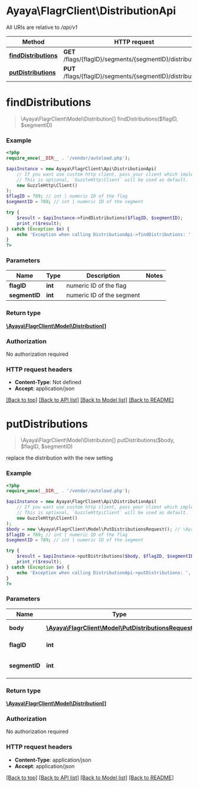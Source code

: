 # Ayaya\FlagrClient\DistributionApi

All URIs are relative to */api/v1*

Method | HTTP request | Description
------------- | ------------- | -------------
[**findDistributions**](DistributionApi.md#finddistributions) | **GET** /flags/{flagID}/segments/{segmentID}/distributions | 
[**putDistributions**](DistributionApi.md#putdistributions) | **PUT** /flags/{flagID}/segments/{segmentID}/distributions | 

# **findDistributions**
> \Ayaya\FlagrClient\Model\Distribution[] findDistributions($flagID, $segmentID)



### Example
```php
<?php
require_once(__DIR__ . '/vendor/autoload.php');

$apiInstance = new Ayaya\FlagrClient\Api\DistributionApi(
    // If you want use custom http client, pass your client which implements `GuzzleHttp\ClientInterface`.
    // This is optional, `GuzzleHttp\Client` will be used as default.
    new GuzzleHttp\Client()
);
$flagID = 789; // int | numeric ID of the flag
$segmentID = 789; // int | numeric ID of the segment

try {
    $result = $apiInstance->findDistributions($flagID, $segmentID);
    print_r($result);
} catch (Exception $e) {
    echo 'Exception when calling DistributionApi->findDistributions: ', $e->getMessage(), PHP_EOL;
}
?>
```

### Parameters

Name | Type | Description  | Notes
------------- | ------------- | ------------- | -------------
 **flagID** | **int**| numeric ID of the flag |
 **segmentID** | **int**| numeric ID of the segment |

### Return type

[**\Ayaya\FlagrClient\Model\Distribution[]**](../Model/Distribution.md)

### Authorization

No authorization required

### HTTP request headers

 - **Content-Type**: Not defined
 - **Accept**: application/json

[[Back to top]](#) [[Back to API list]](../../README.md#documentation-for-api-endpoints) [[Back to Model list]](../../README.md#documentation-for-models) [[Back to README]](../../README.md)

# **putDistributions**
> \Ayaya\FlagrClient\Model\Distribution[] putDistributions($body, $flagID, $segmentID)



replace the distribution with the new setting

### Example
```php
<?php
require_once(__DIR__ . '/vendor/autoload.php');

$apiInstance = new Ayaya\FlagrClient\Api\DistributionApi(
    // If you want use custom http client, pass your client which implements `GuzzleHttp\ClientInterface`.
    // This is optional, `GuzzleHttp\Client` will be used as default.
    new GuzzleHttp\Client()
);
$body = new \Ayaya\FlagrClient\Model\PutDistributionsRequest(); // \Ayaya\FlagrClient\Model\PutDistributionsRequest | array of distributions
$flagID = 789; // int | numeric ID of the flag
$segmentID = 789; // int | numeric ID of the segment

try {
    $result = $apiInstance->putDistributions($body, $flagID, $segmentID);
    print_r($result);
} catch (Exception $e) {
    echo 'Exception when calling DistributionApi->putDistributions: ', $e->getMessage(), PHP_EOL;
}
?>
```

### Parameters

Name | Type | Description  | Notes
------------- | ------------- | ------------- | -------------
 **body** | [**\Ayaya\FlagrClient\Model\PutDistributionsRequest**](../Model/PutDistributionsRequest.md)| array of distributions |
 **flagID** | **int**| numeric ID of the flag |
 **segmentID** | **int**| numeric ID of the segment |

### Return type

[**\Ayaya\FlagrClient\Model\Distribution[]**](../Model/Distribution.md)

### Authorization

No authorization required

### HTTP request headers

 - **Content-Type**: application/json
 - **Accept**: application/json

[[Back to top]](#) [[Back to API list]](../../README.md#documentation-for-api-endpoints) [[Back to Model list]](../../README.md#documentation-for-models) [[Back to README]](../../README.md)

